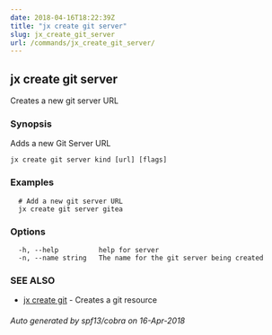 ```yaml
---
date: 2018-04-16T18:22:39Z
title: "jx create git server"
slug: jx_create_git_server
url: /commands/jx_create_git_server/
---
```

## jx create git server

Creates a new git server URL

### Synopsis

Adds a new Git Server URL

```
jx create git server kind [url] [flags]
```

### Examples

```
  # Add a new git server URL
  jx create git server gitea
```

### Options

```
  -h, --help          help for server
  -n, --name string   The name for the git server being created
```

### SEE ALSO

* [jx create git](/commands/jx_create_git/)	 - Creates a git resource

###### Auto generated by spf13/cobra on 16-Apr-2018
